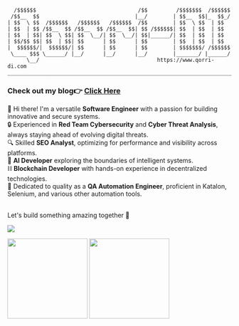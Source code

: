 ```text
  /$$$$$$                                /$$         /$$$$$$$  /$$$$$$
 /$$__  $$                              |__/        | $$__  $$|_  $$_/
| $$  \ $$  /$$$$$$   /$$$$$$   /$$$$$$  /$$        | $$  \ $$  | $$  
| $$  | $$ /$$__  $$ /$$__  $$ /$$__  $$| $$ /$$$$$$| $$  | $$  | $$  
| $$  | $$| $$  \ $$| $$  \__/| $$  \__/| $$|______/| $$  | $$  | $$  
| $$/$$ $$| $$  | $$| $$      | $$      | $$        | $$  | $$  | $$  
|  $$$$$$/|  $$$$$$/| $$      | $$      | $$        | $$$$$$$/ /$$$$$$
 \____ $$$ \______/ |__/      |__/      |__/        |_______/ |______/
      \__/                                     https://www.qorri-di.com                       
_______________________________________________________________________
```
### Check out my blog:point_right: [Click Here](https://www.qorri-di.com/)
<p>
👋 Hi there! I'm a versatile <b>Software Engineer</b> with a passion for building innovative and secure systems.<br>
🔒 Experienced in <b>Red Team Cybersecurity</b> and <b>Cyber Threat Analysis</b>, always staying ahead of evolving digital threats.<br>
🔍 Skilled <b>SEO Analyst</b>, optimizing for performance and visibility across platforms.<br>
🤖 <b>AI Developer</b> exploring the boundaries of intelligent systems.<br>
⛓️ <b>Blockchain Developer</b> with hands-on experience in decentralized technologies.<br>
🧪 Dedicated to quality as a <b>QA Automation Engineer</b>, proficient in Katalon, Selenium, and various other automation tools.<br>

<br>Let's build something amazing together 🚀
</p>
<p align="left">
  <img src="https://komarev.com/ghpvc/?username=qorri-di&label=Profile%20views&color=0e75b6&style=flat"/>
</p>
<p align="left">
  <img height="180em" src="https://github-readme-stats-eight-theta.vercel.app/api?username=qorri-di&show_icons=true&theme=tokyonight&include_all_commits=true&count_private=true"/>
  <img height="180em" src="https://github-readme-stats-eight-theta.vercel.app/api/top-langs/?username=qorri-di&layout=compact&langs_count=8&theme=tokyonight"/>
</p>
